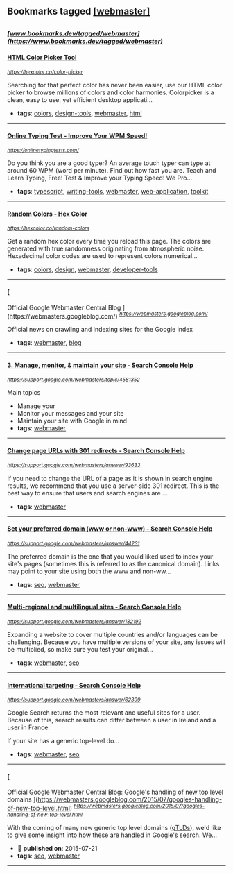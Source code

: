 ## Bookmarks tagged [[webmaster]](https://www.bookmarks.dev/search?q=[webmaster])

_<sup><sup>[www.bookmarks.dev/tagged/webmaster](https://www.bookmarks.dev/tagged/webmaster)</sup></sup>_
---
#### [HTML Color Picker Tool](https://hexcolor.co/color-picker)
_<sup>https://hexcolor.co/color-picker</sup>_

Searching for that perfect color has never been easier, use our HTML color picker to browse millions of colors and color harmonies. Colorpicker is a clean, easy to use, yet efficient desktop applicati...
* **tags**: [colors](../tagged/colors.md), [design-tools](../tagged/design-tools.md), [webmaster](../tagged/webmaster.md), [html](../tagged/html.md)
---
#### [Online Typing Test - Improve Your WPM Speed!](https://onlinetypingtests.com/)
_<sup>https://onlinetypingtests.com/</sup>_

Do you think you are a good typer? An average touch typer can type at around 60 WPM (word per minute). Find out how fast you are. Teach and Learn Typing, Free! Test & Improve your Typing Speed! We Pro...
* **tags**: [typescript](../tagged/typescript.md), [writing-tools](../tagged/writing-tools.md), [webmaster](../tagged/webmaster.md), [web-application](../tagged/web-application.md), [toolkit](../tagged/toolkit.md)
---
#### [Random Colors - Hex Color](https://hexcolor.co/random-colors)
_<sup>https://hexcolor.co/random-colors</sup>_

Get a random hex color every time you reload this page. The colors are generated with true randomness originating from atmospheric noise. Hexadecimal color codes are used to represent colors numerical...
* **tags**: [colors](../tagged/colors.md), [design](../tagged/design.md), [webmaster](../tagged/webmaster.md), [developer-tools](../tagged/developer-tools.md)
---
#### [
Official Google Webmaster Central Blog
](https://webmasters.googleblog.com/)
_<sup>https://webmasters.googleblog.com/</sup>_

Official news on crawling and indexing sites for the Google index
* **tags**: [webmaster](../tagged/webmaster.md), [blog](../tagged/blog.md)
---
#### [3. Manage, monitor, & maintain your site - Search Console Help](https://support.google.com/webmasters/topic/4581352)
_<sup>https://support.google.com/webmasters/topic/4581352</sup>_

Main topics
* Manage your 
* Monitor your messages and your site
* Maintain your site with Google in mind
* **tags**: [webmaster](../tagged/webmaster.md)
---
#### [Change page URLs with 301 redirects - Search Console Help](https://support.google.com/webmasters/answer/93633)
_<sup>https://support.google.com/webmasters/answer/93633</sup>_

If you need to change the URL of a page as it is shown in search engine results, we recommend that you use a server-side 301 redirect. This is the best way to ensure that users and search engines are ...
* **tags**: [webmaster](../tagged/webmaster.md)
---
#### [Set your preferred domain (www or non-www) - Search Console Help](https://support.google.com/webmasters/answer/44231)
_<sup>https://support.google.com/webmasters/answer/44231</sup>_

The preferred domain is the one that you would liked used to index your site's pages (sometimes this is referred to as the canonical domain). Links may point to your site using both the www and non-ww...
* **tags**: [seo](../tagged/seo.md), [webmaster](../tagged/webmaster.md)
---
#### [Multi-regional and multilingual sites - Search Console Help](https://support.google.com/webmasters/answer/182192)
_<sup>https://support.google.com/webmasters/answer/182192</sup>_

Expanding a website to cover multiple countries and/or languages can be challenging. Because you have multiple versions of your site, any issues will be multiplied, so make sure you test your original...
* **tags**: [webmaster](../tagged/webmaster.md), [seo](../tagged/seo.md)
---
#### [International targeting - Search Console Help](https://support.google.com/webmasters/answer/62399)
_<sup>https://support.google.com/webmasters/answer/62399</sup>_

Google Search returns the most relevant and useful sites for a user. Because of this, search results can differ between a user in Ireland and a user in France.

If your site has a generic top-level do...
* **tags**: [webmaster](../tagged/webmaster.md), [seo](../tagged/seo.md)
---
#### [
Official Google Webmaster Central Blog: Google's handling of new top level domains
](https://webmasters.googleblog.com/2015/07/googles-handling-of-new-top-level.html)
_<sup>https://webmasters.googleblog.com/2015/07/googles-handling-of-new-top-level.html</sup>_

With the coming of many new generic top level domains ([gTLDs](http://en.wikipedia.org/wiki/Generic_top-level_domain)), we'd like to give some insight into how these are handled in Google's search. We...
* :calendar: **published on**: 2015-07-21
* **tags**: [seo](../tagged/seo.md), [webmaster](../tagged/webmaster.md)
---

